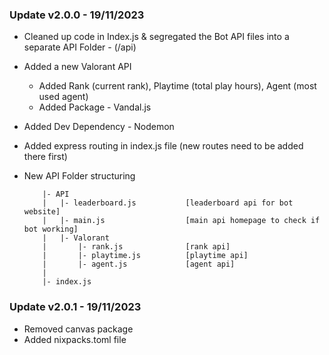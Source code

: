 ### Update v2.0.0 - 19/11/2023
- Cleaned up code in Index.js & segregated the Bot API files into a separate API Folder - (/api)

- Added a new Valorant API 
    - Added Rank (current rank), Playtime (total play hours), Agent (most used agent)
    - Added Package - Vandal.js

- Added Dev Dependency - Nodemon

- Added express routing in index.js file (new routes need to be added there first)

- New API Folder structuring 
    ```
        |- API
        |   |- leaderboard.js           [leaderboard api for bot website]
        |   |- main.js                  [main api homepage to check if bot working]
        |   |- Valorant 
        |       |- rank.js              [rank api]
        |       |- playtime.js          [playtime api]
        |       |- agent.js             [agent api]
        |   
        |- index.js
    ```


### Update v2.0.1 - 19/11/2023
- Removed canvas package
- Added nixpacks.toml file
